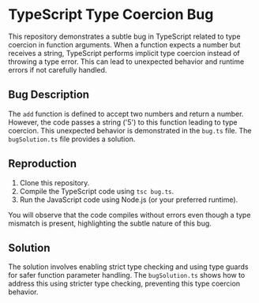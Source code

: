 # TypeScript Type Coercion Bug

This repository demonstrates a subtle bug in TypeScript related to type coercion in function arguments.  When a function expects a number but receives a string, TypeScript performs implicit type coercion instead of throwing a type error. This can lead to unexpected behavior and runtime errors if not carefully handled.

## Bug Description

The `add` function is defined to accept two numbers and return a number. However, the code passes a string ('5') to this function leading to type coercion.  This unexpected behavior is demonstrated in the `bug.ts` file. The `bugSolution.ts` file provides a solution.

## Reproduction

1. Clone this repository.
2. Compile the TypeScript code using `tsc bug.ts`.
3. Run the JavaScript code using Node.js (or your preferred runtime).

You will observe that the code compiles without errors even though a type mismatch is present, highlighting the subtle nature of this bug.

## Solution

The solution involves enabling strict type checking and using type guards for safer function parameter handling. The `bugSolution.ts` shows how to address this using stricter type checking, preventing this type coercion behavior. 